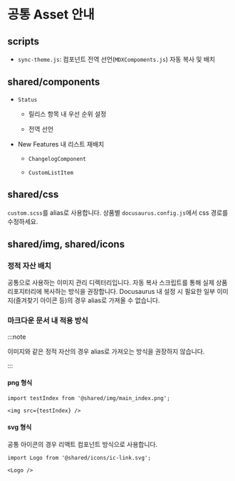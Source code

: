 
# 공통 Asset 안내 

## scripts

* `sync-theme.js`: 컴포넌트 전역 선언(`MDXCompoments.js`) 자동 복사 및 배치

## shared/components

* `Status`

    * 릴리스 항목 내 우선 순위 설정

    * 전역 선언

* New Features 내 리스트 재배치

    * `ChangelogComponent`

    * `CustomListItem`

## shared/css

`custom.scss`를 alias로 사용합니다. 상품별 `docusaurus.config.js`에서 css 경로를 수정하세요. 

## shared/img, shared/icons

### 정적 자산 배치 

공통으로 사용하는 이미지 관리 디렉터리입니다. 자동 복사 스크립트를 통해 실제 상품 리포지터리에 복사하는 방식을 권장합니다. Docusaurus 내 설정 시 필요한 일부 이미지(즐겨찾기 아이콘 등)의 경우 alias로 가져올 수 없습니다. 

### 마크다운 문서 내 적용 방식

:::note

이미지와 같은 정적 자산의 경우 alias로 가져오는 방식을 권장하지 않습니다.

:::

#### png 형식

```
import testIndex from '@shared/img/main_index.png';

<img src={testIndex} />
```

#### svg 형식

공통 아이콘의 경우 리액트 컴포넌트 방식으로 사용합니다. 

```
import Logo from '@shared/icons/ic-link.svg';

<Logo />
```
